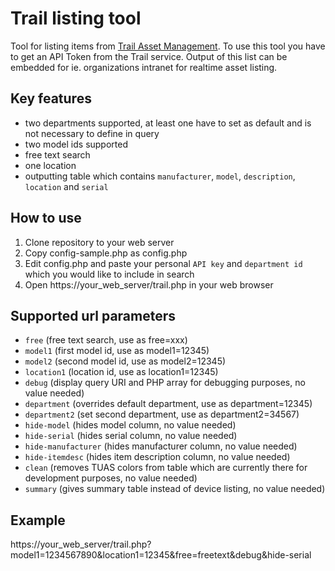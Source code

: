 # Trail listing tool
Tool for listing items from [Trail Asset Management](https://trail.fi/). To use this tool you have to get an API Token from the Trail service. Output of this list can be embedded for ie. organizations intranet for realtime asset listing.

## Key features
- two departments supported, at least one have to set as default and is not necessary to define in query
- two model ids supported
- free text search
- one location
- outputting table which contains `manufacturer`, `model`, `description`, `location` and `serial`

## How to use
1. Clone repository to your web server
2. Copy config-sample.php as config.php
3. Edit config.php and paste your personal `API key` and `department id` which you would like to include in search
4. Open https://your_web_server/trail.php in your web browser

## Supported url parameters
- `free` (free text search, use as free=xxx)
- `model1` (first model id, use as model1=12345)
- `model2` (second model id, use as model2=12345)
- `location1` (location id, use as location1=12345)
- `debug` (display query URI and PHP array for debugging purposes, no value needed)
- `department` (overrides default department, use as department=12345)
- `department2` (set second department, use as department2=34567)
- `hide-model` (hides model column, no value needed)
- `hide-serial` (hides serial column, no value needed)
- `hide-manufacturer` (hides manufacturer column, no value needed)
- `hide-itemdesc` (hides item description column, no value needed)
- `clean` (removes TUAS colors from table which are currently there for development purposes, no value needed)
- `summary` (gives summary table instead of device listing, no value needed)

## Example
 https://your_web_server/trail.php?model1=1234567890&location1=12345&free=freetext&debug&hide-serial
